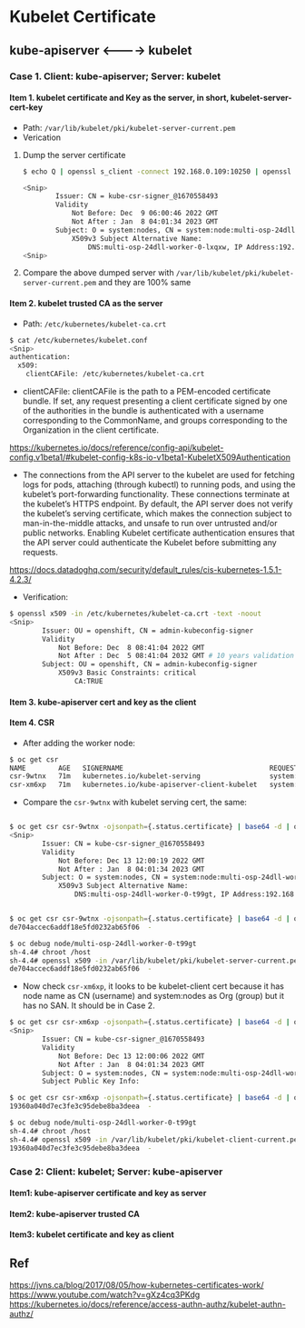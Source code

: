# Kubelet Certificate

## kube-apiserver <----> kubelet

### Case 1. Client: kube-apiserver; Server: kubelet

#### Item 1. kubelet certificate and Key as the server, in short, kubelet-server-cert-key

* Path: `/var/lib/kubelet/pki/kubelet-server-current.pem`
* Verication

1. Dump the server certificate

    ~~~bash
    $ echo Q | openssl s_client -connect 192.168.0.109:10250 | openssl x509 -text -noout

    <Snip>
            Issuer: CN = kube-csr-signer_@1670558493
            Validity
                Not Before: Dec  9 06:00:46 2022 GMT
                Not After : Jan  8 04:01:34 2023 GMT
            Subject: O = system:nodes, CN = system:node:multi-osp-24dll-worker-0-lxqxw # Pay attention to the CN as the user, O as the group to authenticate. Yes the certificate extracts the user and group for further authenticate. This is called certificate-based authentication. Check clientCAFile later
                X509v3 Subject Alternative Name:
                    DNS:multi-osp-24dll-worker-0-lxqxw, IP Address:192.168.0.109
    <Snip>

    ~~~

2. Compare the above dumped server with `/var/lib/kubelet/pki/kubelet-server-current.pem` and they are 100% same

#### Item 2. kubelet trusted CA as the server

* Path: `/etc/kubernetes/kubelet-ca.crt`

~~~bash
$ cat /etc/kubernetes/kubelet.conf
<Snip>
authentication:
  x509:
    clientCAFile: /etc/kubernetes/kubelet-ca.crt
~~~

* clientCAFile: clientCAFile is the path to a PEM-encoded certificate bundle. If set, any request presenting a client certificate signed by one of the authorities in the bundle is authenticated with a username corresponding to the CommonName, and groups corresponding to the Organization in the client certificate.

<https://kubernetes.io/docs/reference/config-api/kubelet-config.v1beta1/#kubelet-config-k8s-io-v1beta1-KubeletX509Authentication>

* The connections from the API server to the kubelet are used for fetching logs for pods, attaching (through kubectl) to running pods, and using the kubelet’s port-forwarding functionality. These connections terminate at the kubelet’s HTTPS endpoint. By default, the API server does not verify the kubelet’s serving certificate, which makes the connection subject to man-in-the-middle attacks, and unsafe to run over untrusted and/or public networks. Enabling Kubelet certificate authentication ensures that the API server could authenticate the Kubelet before submitting any requests.

<https://docs.datadoghq.com/security/default_rules/cis-kubernetes-1.5.1-4.2.3/>

* Verification:

~~~bash
$ openssl x509 -in /etc/kubernetes/kubelet-ca.crt -text -noout
<Snip>
        Issuer: OU = openshift, CN = admin-kubeconfig-signer
        Validity
            Not Before: Dec  8 08:41:04 2022 GMT
            Not After : Dec  5 08:41:04 2032 GMT # 10 years validation for this CA cert
        Subject: OU = openshift, CN = admin-kubeconfig-signer
            X509v3 Basic Constraints: critical
                CA:TRUE

~~~

#### Item 3. kube-apiserver cert and key as the client

#### Item 4. CSR

* After adding the worker node:

~~~bash
$ oc get csr
NAME        AGE   SIGNERNAME                                    REQUESTOR                                                                   REQUESTEDDURATION   CONDITION
csr-9wtnx   71m   kubernetes.io/kubelet-serving                 system:node:multi-osp-24dll-worker-0-t99gt                                  <none>              Approved,Issued
csr-xm6xp   71m   kubernetes.io/kube-apiserver-client-kubelet   system:serviceaccount:openshift-machine-config-operator:node-bootstrapper   <none>              Approved,Issued
~~~

* Compare the `csr-9wtnx` with kubelet serving cert, the same:

~~~bash

$ oc get csr csr-9wtnx -ojsonpath={.status.certificate} | base64 -d | openssl x509 -text -noout
<Snip>
        Issuer: CN = kube-csr-signer_@1670558493
        Validity
            Not Before: Dec 13 12:00:19 2022 GMT
            Not After : Jan  8 04:01:34 2023 GMT
        Subject: O = system:nodes, CN = system:node:multi-osp-24dll-worker-0-t99gt
            X509v3 Subject Alternative Name:
                DNS:multi-osp-24dll-worker-0-t99gt, IP Address:192.168.0.179


$ oc get csr csr-9wtnx -ojsonpath={.status.certificate} | base64 -d | openssl x509 -text -noout | md5sum
de704accec6addf18e5fd0232ab65f06  -

$ oc debug node/multi-osp-24dll-worker-0-t99gt
sh-4.4# chroot /host
sh-4.4# openssl x509 -in /var/lib/kubelet/pki/kubelet-server-current.pem -text -noout | md5sum
de704accec6addf18e5fd0232ab65f06  -

~~~

* Now check `csr-xm6xp`, it looks to be kubelet-client cert because it has node name as CN (username) and system:nodes as Org (group) but it has no SAN. It should be in Case 2.

~~~bash
$ oc get csr csr-xm6xp -ojsonpath={.status.certificate} | base64 -d | openssl x509 -text -noout
<Snip>
        Issuer: CN = kube-csr-signer_@1670558493
        Validity
            Not Before: Dec 13 12:00:06 2022 GMT
            Not After : Jan  8 04:01:34 2023 GMT
        Subject: O = system:nodes, CN = system:node:multi-osp-24dll-worker-0-t99gt
        Subject Public Key Info:

$ oc get csr csr-xm6xp -ojsonpath={.status.certificate} | base64 -d | openssl x509 -text -noout | md5sum
19360a040d7ec3fe3c95debe8ba3deea  -

$ oc debug node/multi-osp-24dll-worker-0-t99gt
sh-4.4# chroot /host
sh-4.4# openssl x509 -in /var/lib/kubelet/pki/kubelet-client-current.pem -text -noout | md5sum
19360a040d7ec3fe3c95debe8ba3deea  -

~~~

### Case 2: Client: kubelet; Server: kube-apiserver

#### Item1: kube-apiserver certificate and key as server

#### Item2: kube-apiserver trusted CA

#### Item3: kubelet certificate and key as client

## Ref

<https://jvns.ca/blog/2017/08/05/how-kubernetes-certificates-work/>
<https://www.youtube.com/watch?v=gXz4cq3PKdg>
<https://kubernetes.io/docs/reference/access-authn-authz/kubelet-authn-authz/>
